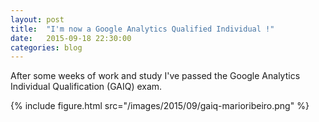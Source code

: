 ```yaml
---
layout: post
title:  "I'm now a Google Analytics Qualified Individual !"
date:   2015-09-18 22:30:00
categories: blog
---
```


After some weeks of work and study I've passed the Google Analytics Individual Qualification (GAIQ) exam.

{% include figure.html src="/images/2015/09/gaiq-marioribeiro.png" %}
